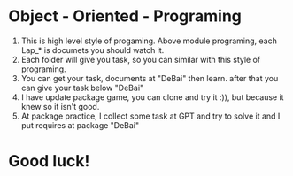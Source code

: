 # Object - Oriented - Programing

1. This is high level style of progaming. Above module programing, each Lap_* is documets you should watch it.
2. Each folder will give you task, so you can similar with this style of programing.
3. You can get your task, documents at "DeBai" then learn. after that you can give your task below "DeBai"
4. I have update package game, you can clone and try it :)), but because it knew so it isn't good.
5. At package practice, I collect some task at GPT and try to solve it and I put requires at package "DeBai"

# Good luck!
